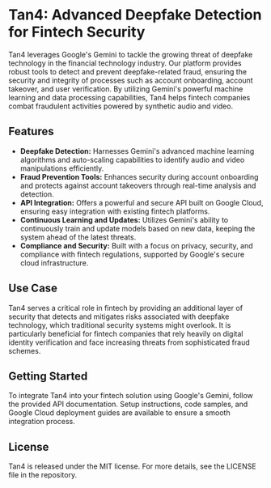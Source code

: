 # Tan4: Advanced Deepfake Detection for Fintech Security

Tan4 leverages Google's Gemini to tackle the growing threat of deepfake technology in the financial technology industry. Our platform provides robust tools to detect and prevent deepfake-related fraud, ensuring the security and integrity of processes such as account onboarding, account takeover, and user verification. By utilizing Gemini's powerful machine learning and data processing capabilities, Tan4 helps fintech companies combat fraudulent activities powered by synthetic audio and video.

## Features
- **Deepfake Detection:** Harnesses Gemini's advanced machine learning algorithms and auto-scaling capabilities to identify audio and video manipulations efficiently.
- **Fraud Prevention Tools:** Enhances security during account onboarding and protects against account takeovers through real-time analysis and detection.
- **API Integration:** Offers a powerful and secure API built on Google Cloud, ensuring easy integration with existing fintech platforms.
- **Continuous Learning and Updates:** Utilizes Gemini's ability to continuously train and update models based on new data, keeping the system ahead of the latest threats.
- **Compliance and Security:** Built with a focus on privacy, security, and compliance with fintech regulations, supported by Google's secure cloud infrastructure.

## Use Case
Tan4 serves a critical role in fintech by providing an additional layer of security that detects and mitigates risks associated with deepfake technology, which traditional security systems might overlook. It is particularly beneficial for fintech companies that rely heavily on digital identity verification and face increasing threats from sophisticated fraud schemes.

## Getting Started
To integrate Tan4 into your fintech solution using Google's Gemini, follow the provided API documentation. Setup instructions, code samples, and Google Cloud deployment guides are available to ensure a smooth integration process.

## License
Tan4 is released under the MIT license. For more details, see the LICENSE file in the repository.

